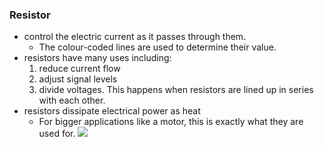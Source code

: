 
### Resistor
- control the electric current as it passes through them. 
	- The colour-coded lines are used to determine their value.
- resistors have many uses including: 
	1. reduce current flow
	2. adjust signal levels
	3. divide voltages. This happens when resistors are lined up in series with each other. 
- resistors dissipate electrical power as heat
	- For bigger applications like a motor, this is exactly what they are used for.
![](/assets/images/2021-03-22-22-24-31.png)